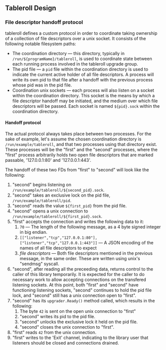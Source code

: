 ## Tableroll Design

### File descriptor handoff protocol

tableroll defines a custom protocol in order to coordinate taking ownership of a collection of file descriptors over a unix socket. It consists of the following notable filesystem paths:

* The coordination directory &mdash; this directory, typically in
  `/run/${programName}/tableroll`, is used to coordinate state between each
  running process involved in the tableroll upgrade group.
* The pid file &mdash; a `pid` file within the coordination directory is used
  to indicate the current active holder of all file descriptors. A process will
  write its own pid to that file after a handoff with the previous process
  whose pid was in the pid file.
* Coordination unix sockets &mdash; each process will also listen on a socket
  within the coordination directory. This socket is the means by which a file
  descriptor handoff may be initiated, and the medium over which file
  descriptors will be passed. Each socket is named `${pid}.sock` within the
  coordination directory.

#### Handoff protocol

The actual protocol always takes place between two processes. For the sake of
example, let's assume the chosen coordination directory is
`/run/example/tableroll`, and that two processes using that directory exist.
These processes will be the "first" and the "second" processes, where the
"first" process arbitrarily holds two open file descriptors that are marked
passable, '127.0.0.1:80' and '127.0.0.1:443'.

The handoff of these two FDs from "first" to "second" will look like the following:

1. "second" begins listening on `/run/example/tableroll/${second_pid}.sock`.
1. "second" takes an exclusive lock on the pid file, `/run/example/tableroll/pid`.
1. "second" reads the value `${first_pid}` from the pid file.
1. "second" opens a unix connection to `/run/example/tableroll/${first_pid}.sock`.
1. "first" accepts the connection and writes the following data to it:
    1. `70` &mdash; The length of the following message, as a 4 byte signed integer in big endian.
    1. `[["listener","tcp","127.0.0.1:80"],["listener","tcp","127.0.0.1:443"]]` &mdash; A JSON encoding of the names of all file descriptors to expect
    1. *file descriptors* &mdash; Both file descriptors mentioned in the previous
       message, in the same order. These are written using unix's "sendmsg"
       syscall.
1. "second", after reading all the preceeding data, returns control to the
   caller of this library temporarily. It is expected for the caller to do
   necessary work to allow accepting connections on the transfered listening
   sockets.  At this point, both "first" and "second" have functioning
   listening sockets, "second" continues to hold the pid file lock, and
   "second" still has a unix connection open to "first".
1. "second" has its `upgrader.Ready()` method called, which results in the following:
    1. The byte `42` is sent on the open unix connection to "first"
    1. "second" writes its pid to the pid file.
    1. "second" unlocks the exclusive lock it held on the pid file.
    1. "second" closes the unix connection to "first".
1. "first" reads `42` from the unix connection.
1. "first" writes to the 'Exit' channel, indicating to the library user that
   listeners should be closed and connections drained.
